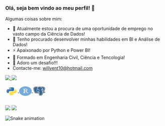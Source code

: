 ### Olá, seja bem vindo ao meu perfil! 👋

Algumas coisas sobre mim:
- 🔭 Atualmente estou a procura de uma oportunidade de emprego no vasto campo da Ciência de Dados!
- 🌱 Tenho procurado desenvolver minhas habilidades em BI e Análise de Dados! 
- ⚡ Apaixonado por Python e Power BI!
- 💬 Formado em Engenharia Civil, Ciência e Tencologia! 
- 👊 Adoro um desafio!!!
- Contacte-me: willvent10@hotmail.com

<div>
  <a href="https://beacons.ai/willianventura10">
  <img height="180em" src="https://github-readme-stats.vercel.app/api?username=willianventura10&show_icons=true&theme=dark&include_all_commits=true&count_private=false"/>
  <img height="180em" src="https://github-readme-stats.vercel.app/api/top-langs/?username=willianventura10&layout=compact&langs_count=16&theme=dark"/>
</div>
  <div style="display: inline_block"><br>
   <img align="center" alt="Willian-Python" height="30" width="40" src="https://raw.githubusercontent.com/devicons/devicon/master/icons/python/python-original.svg">
    <img align="center" alt="Willian-Python" height="30" width="40" src="https://raw.githubusercontent.com/devicons/devicon/master/icons/rstudio/rstudio-original.svg">
    <img align="center" alt="Willian-Python" height="30" width="40" src="https://raw.githubusercontent.com/devicons/devicon/master/icons/postgresql/postgresql-original.svg">
  
   
  

</div>

  
##
  
<div>
   <a href = "mailto:willvent10@gmail.com"><img src="https://img.shields.io/badge/Gmail-D14836?style=for-the-badge&logo=gmail&logoColor=white" target="_blank"></a>
  <a href="https://www.linkedin.com/in/willian-ventura-117269217/" target="_blank"><img src="https://img.shields.io/badge/-LinkedIn-%230077B5?style=for-the-badge&logo=linkedin&logoColor=white" target="_blank"></a>   
</div>

![Snake animation](https://github.com/willianventura10/willianventura10/blob/output/github-contribution-grid-snake.svg)
